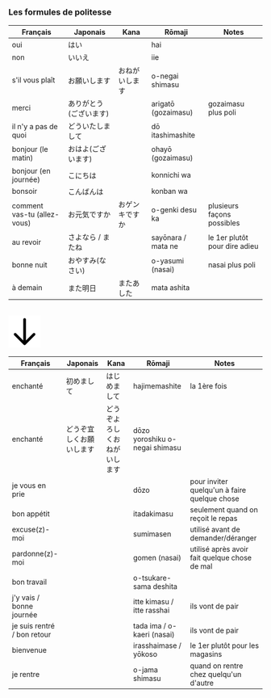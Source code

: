 <section class="font-size35px" data-markdown>


### Les formules de politesse

Français | Japonais | Kana | R&#0333;maji | Notes
--------|----------|------|------|------
oui | はい | | hai |
non | いいえ | | iie |
s'il vous plaît | お願いします | おねがいします | o-negai shimasu |
merci | ありがとう(ございます) | | arigat&#0333; (gozaimasu) | gozaimasu plus poli
il n'y a pas de quoi | どういたしまして | | d&#0333; itashimashite |
bonjour (le matin) | おはよ(ございます) | | ohay&#0333; (gozaimasu) |
bonjour (en journée) | こにちは | | konnichi wa |
bonsoir | こんばんは | | konban wa |
comment vas-tu (allez-vous) | お元気ですか | おゲンキですか | o-genki desu ka | plusieurs façons possibles
au revoir | さよなら / またね | | say&#0333;nara / mata ne | le 1er plutôt pour dire adieu
bonne nuit | おやすみ(なさい) | | o-yasumi (nasai) | nasai plus poli
à demain | また明日 | またあした | mata ashita |　　

<br/>
<img src="arrow-bot.png" height="64px" width="64px">

</section>
<section class="font-size30px" data-markdown>

Français | Japonais | Kana | R&#0333;maji | Notes
--------|----------|------|------|------
enchanté | 初めまして | はじめまして | hajimemashite | la 1ère fois
enchanté | どうぞ宜しくお願いします | どうぞよろしくおねがいします | d&#0333;zo yoroshiku o-negai shimasu |
je vous en prie |  |  | d&#0333;zo | pour inviter quelqu'un à faire quelque chose
bon appétit |  |  | itadakimasu | seulement quand on reçoit le repas
excuse(z)-moi |  |  | sumimasen | utilisé avant de demander/déranger
pardonne(z)-moi |  |  | gomen (nasai) | utilisé après avoir fait quelque chose de mal
bon travail |  |  | o-tsukare-sama deshita |
j'y vais / bonne journée |  |  | itte kimasu / itte rasshai | ils vont de pair
je suis rentré / bon retour |  |  | tada ima / o-kaeri (nasai) | ils vont de pair
bienvenue |  |  | irasshaimase / y&#0333;koso | le 1er plutôt pour les magasins
je rentre |  |  | o-jama shimasu | quand on rentre chez quelqu'un d'autre
